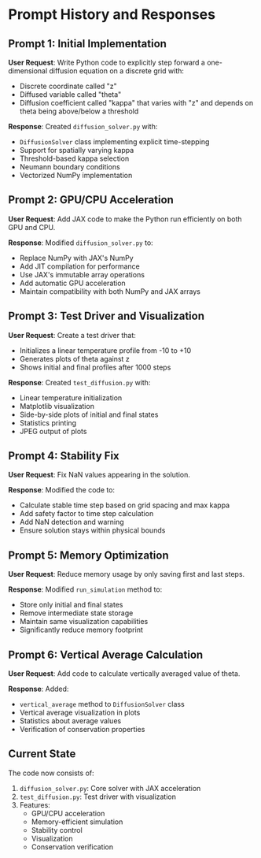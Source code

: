 # Prompt History and Responses

## Prompt 1: Initial Implementation
**User Request**: Write Python code to explicitly step forward a one-dimensional diffusion equation on a discrete grid with:
- Discrete coordinate called "z"
- Diffused variable called "theta"
- Diffusion coefficient called "kappa" that varies with "z" and depends on theta being above/below a threshold

**Response**: Created `diffusion_solver.py` with:
- `DiffusionSolver` class implementing explicit time-stepping
- Support for spatially varying kappa
- Threshold-based kappa selection
- Neumann boundary conditions
- Vectorized NumPy implementation

## Prompt 2: GPU/CPU Acceleration
**User Request**: Add JAX code to make the Python run efficiently on both GPU and CPU.

**Response**: Modified `diffusion_solver.py` to:
- Replace NumPy with JAX's NumPy
- Add JIT compilation for performance
- Use JAX's immutable array operations
- Add automatic GPU acceleration
- Maintain compatibility with both NumPy and JAX arrays

## Prompt 3: Test Driver and Visualization
**User Request**: Create a test driver that:
- Initializes a linear temperature profile from -10 to +10
- Generates plots of theta against z
- Shows initial and final profiles after 1000 steps

**Response**: Created `test_diffusion.py` with:
- Linear temperature initialization
- Matplotlib visualization
- Side-by-side plots of initial and final states
- Statistics printing
- JPEG output of plots

## Prompt 4: Stability Fix
**User Request**: Fix NaN values appearing in the solution.

**Response**: Modified the code to:
- Calculate stable time step based on grid spacing and max kappa
- Add safety factor to time step calculation
- Add NaN detection and warning
- Ensure solution stays within physical bounds

## Prompt 5: Memory Optimization
**User Request**: Reduce memory usage by only saving first and last steps.

**Response**: Modified `run_simulation` method to:
- Store only initial and final states
- Remove intermediate state storage
- Maintain same visualization capabilities
- Significantly reduce memory footprint

## Prompt 6: Vertical Average Calculation
**User Request**: Add code to calculate vertically averaged value of theta.

**Response**: Added:
- `vertical_average` method to `DiffusionSolver` class
- Vertical average visualization in plots
- Statistics about average values
- Verification of conservation properties

## Current State
The code now consists of:
1. `diffusion_solver.py`: Core solver with JAX acceleration
2. `test_diffusion.py`: Test driver with visualization
3. Features:
   - GPU/CPU acceleration
   - Memory-efficient simulation
   - Stability control
   - Visualization
   - Conservation verification 